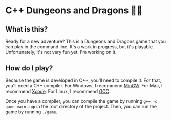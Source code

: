 # C++ Dungeons and Dragons 🧙‍♂️

## What is this?

Ready for a new adventure? This is a Dungeons and Dragons game that you can play in the command line. It's a work in progress, but it's playable. Unfortunately, it's not very fun yet. I'm working on it.

## How do I play?

Because the game is developed in C++, you'll need to compile it. For that, you'll need a C++ compiler. For Windows, I recommend [MinGW](http://www.mingw.org/). For Mac, I recommend [Xcode](https://developer.apple.com/xcode/). For Linux, I recommend [GCC](https://gcc.gnu.org/).

Once you have a compiler, you can compile the game by running `g++ -o game main.cpp` in the root directory of the project. Then, you can run the game by running `./game`.
